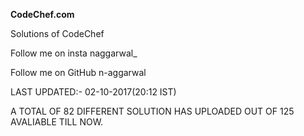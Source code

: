<b>CodeChef.com</b>

Solutions of CodeChef

Follow me on insta naggarwal_

Follow me on GitHub n-aggarwal

LAST UPDATED:- 02-10-2017(20:12 IST)

A TOTAL OF 82 DIFFERENT SOLUTION HAS UPLOADED OUT OF 125 AVALIABLE TILL NOW.
